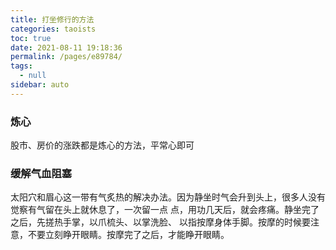 ```yaml
---
title: 打坐修行的方法
categories: taoists
toc: true
date: 2021-08-11 19:18:36
permalink: /pages/e89784/
tags: 
  - null
sidebar: auto
---
```


### 炼心

股市、房价的涨跌都是炼心的方法，平常心即可



### 缓解气血阻塞

太阳穴和眉心这一带有气炙热的解决办法。因为静坐时气会升到头上，很多人没有觉察有气留在头上就休息了，一次留一点 点，用功几天后，就会疼痛。静坐完了之后，先搓热手掌，以爪梳头、以掌洗脸、 以指按摩身体手脚。按摩的时候要注意，不要立刻睁开眼睛。按摩完了之后，才能睁开眼睛。

